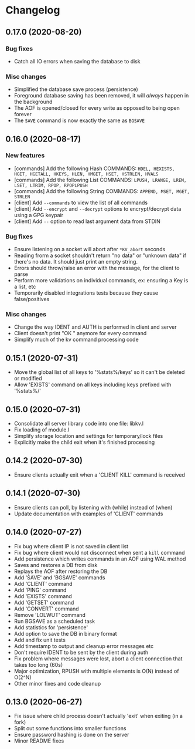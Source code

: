 # Changelog

## 0.17.0 (2020-08-20)

  ### Bug fixes

  * Catch all IO errors when saving the database to disk

  ### Misc changes

  * Simplified the database save process (persistence)
  * Foreground database saving has been removed, it will _always_ happen in the background
  * The AOF is opened/closed for every write as opposed to being open forever
  * The `SAVE` command is now exactly the same as `BGSAVE`

## 0.16.0 (2020-08-17)

  ### New features

  * [commands] Add the following Hash COMMANDS: `HDEL, HEXISTS, HGET, HGETALL, HKEYS, HLEN, HMGET, HSET, HSTRLEN, HVALS`
  * [commands] Add the following List COMMANDS: `LPUSH, LRANGE, LREM, LSET, LTRIM, RPOP, RPOPLPUSH`
  * [commands] Add the following String COMMANDS: `APPEND, MSET, MGET, STRLEN`
  * [client] Add `--commands` to view the list of all commands
  * [client] Add `--encrypt` and `--decrypt` options to encrypt/decrypt data using a GPG keypair
  * [client] Add `--` option to read last argument data from STDIN

  ### Bug fixes

  * Ensure listening on a socket will abort after `*KV_abort` seconds
  * Reading frorm a socket shouldn't return "no data" or "unknown data" if there's no data. It should just print an empty string.
  * Errors should throw/raise an error with the message, for the client to parse
  * Perform more validations on individual commands, ex: ensuring a Key is a list, etc
  * Temporarily disabled integrations tests because they cause false/positives

  ### Misc changes

  * Change the way IDENT and AUTH is performed in client and server
  * Client doesn't print "OK <name>" anymore for every command
  * Simplify much of the kv command processing code

## 0.15.1 (2020-07-31)

  * Move the global list of all keys to '%stats%/keys' so it can't be deleted or modified
  * Allow 'EXISTS' command on all keys including keys prefixed with '%stats%/'

## 0.15.0 (2020-07-31)

  * Consolidate all server library code into one file: libkv.l
  * Fix loading of module.l
  * Simplify storage location and settings for temporary/lock files
  * Explicitly make the child exit when it's finished processing

## 0.14.2 (2020-07-30)

  * Ensure clients actually exit when a 'CLIENT KILL' command is received

## 0.14.1 (2020-07-30)

  * Ensure clients can poll, by listening with (while) instead of (when)
  * Update documentation with examples of 'CLIENT' commands

## 0.14.0 (2020-07-27)

  * Fix bug where client IP is not saved in client list
  * Fix bug where client would not disconnect when sent a `kill` command
  * Add persistence which writes commands in an AOF using WAL method
  * Saves and restores a DB from disk
  * Replays the AOF after restoring the DB
  * Add 'SAVE' and 'BGSAVE' commands
  * Add 'CLIENT' command
  * Add 'PING' command
  * Add 'EXISTS' command
  * Add 'GETSET' command
  * Add 'CONVERT' command
  * Remove 'LOLWUT' command
  * Run BGSAVE as a scheduled task
  * Add statistics for 'persistence'
  * Add option to save the DB in binary format
  * Add and fix unit tests
  * Add timestamp to output and cleanup error messages etc
  * Don't require IDENT to be sent by the client during auth
  * Fix problem where messages were lost, abort a client connection that takes too long (60s)
  * Major optimization, RPUSH with multiple elements is O(N) instead of O(2^N)
  * Other minor fixes and code cleanup

## 0.13.0 (2020-06-27)

  * Fix issue where child process doesn't actually 'exit' when exiting (in a fork)
  * Split out some functions into smaller functions
  * Ensure password hashing is done on the server
  * Minor README fixes
